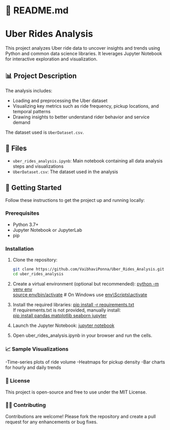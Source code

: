 # 📄 README.md
# Uber Rides Analysis

This project analyzes Uber ride data to uncover insights and trends using Python and common data science libraries. It leverages Jupyter Notebook for interactive exploration and visualization.

## 📊 Project Description

The analysis includes:

- Loading and preprocessing the Uber dataset
- Visualizing key metrics such as ride frequency, pickup locations, and temporal patterns
- Drawing insights to better understand rider behavior and service demand

The dataset used is `UberDataset.csv`.

## 📁 Files

- `uber_rides_analysis.ipynb`: Main notebook containing all data analysis steps and visualizations
- `UberDataset.csv`: The dataset used in the analysis

## 🚀 Getting Started

Follow these instructions to get the project up and running locally:

### Prerequisites

- Python 3.7+
- Jupyter Notebook or JupyterLab
- pip

### Installation

1. Clone the repository:
   ```bash
   git clone https://github.com/VaibhaviPonna/Uber_Rides_Analysis.git
   cd uber_rides_analysis
   
2. Create a virtual environment (optional but recommended):
   <ins>python -m venv env</ins>  
   <ins>source env/bin/activate</ins>  # On Windows use <ins>env\Scripts\activate</ins>

3. Install the required libraries:
   <ins>pip install -r requirements.txt</ins>  
If requirements.txt is not provided, manually install:  
   <ins>pip install pandas matplotlib seaborn jupyter</ins>
   
4. Launch the Jupyter Notebook: 
   <ins>jupyter notebook</ins>

5. Open uber_rides_analysis.ipynb in your browser and run the cells.

### 📈 Sample Visualizations 
  -Time-series plots of ride volume
  -Heatmaps for pickup density
  -Bar charts for hourly and daily trends

### 📝 License
  This project is open-source and free to use under the MIT License.

### 🙋‍♂️ Contributing
  Contributions are welcome! Please fork the repository and create a pull request for any enhancements or bug fixes.

